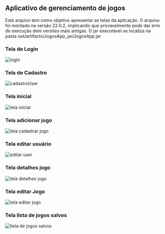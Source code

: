 ## Aplicativo de gerenciamento de jogos
Este arquivo tem como objetivo apresentar as telas da aplicação. O arquivo foi montado na versão 22.0.2, implicando que provavelmente pode dar erro de execução dem versões mais antigas. 
O jar executável se localiza na pasta out/artifacts/JogosApp_jar/JogosApp.jar

### Tela de Login
![login](https://github.com/user-attachments/assets/e5a2d6c6-1e53-453f-9e3f-244831b54a83)

### Tela de Cadastro
![cadastroUser](https://github.com/user-attachments/assets/4c23c8eb-fe1c-4dae-9aed-efbb59301759)

### Tela inicial
![tela inicial](https://github.com/user-attachments/assets/fd16dc31-9958-4e58-9799-c7d5998db7e1)

### Tela adicionar jogo
![tela cadastrar jogo](https://github.com/user-attachments/assets/873e5d7f-5876-4460-a271-2a49c675cb9b)

### Tela editar usuário
![editar user](https://github.com/user-attachments/assets/44deae6f-ea96-406f-8659-4a042a18e88c)

### Tela detalhes jogo
![tela detalhes jogo](https://github.com/user-attachments/assets/4c4f0614-c80f-4e6c-a271-03d081bcbf04)

### Tela editar Jogo
![tela editar jogo](https://github.com/user-attachments/assets/74e09b38-54b2-4c03-835f-6a1b8fdd1540)

### Tela lista de jogos salvos
![lista de jogos salvos](https://github.com/user-attachments/assets/4d9e11ca-9842-4304-8aa8-faadd7d68470)
